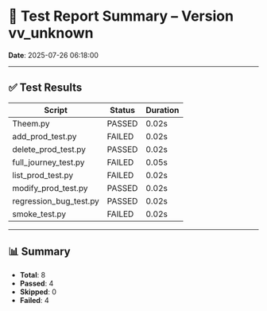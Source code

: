 # 🧪 Test Report Summary – Version vv_unknown
**Date**: 2025-07-26 06:18:00

---

## ✅ Test Results

| Script | Status | Duration |
|--------|--------|----------|
| Theem.py | PASSED | 0.02s |
| add_prod_test.py | FAILED | 0.02s |
| delete_prod_test.py | PASSED | 0.02s |
| full_journey_test.py | FAILED | 0.05s |
| list_prod_test.py | FAILED | 0.02s |
| modify_prod_test.py | PASSED | 0.02s |
| regression_bug_test.py | PASSED | 0.02s |
| smoke_test.py | FAILED | 0.02s |

---

## 📊 Summary
- **Total**: 8
- **Passed**: 4
- **Skipped**: 0
- **Failed**: 4
